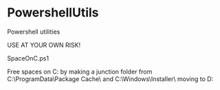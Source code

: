 # PowershellUtils
Powershell utilities 



USE AT YOUR OWN RISK!


SpaceOnC.ps1


Free spaces on C: by making a junction folder from C:\ProgramData\Package Cache\ and C:\Windows\Installer\ moving to D:
